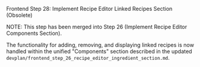 Frontend Step 28: Implement Recipe Editor Linked Recipes Section (Obsolete)

NOTE: This step has been merged into Step 26 (Implement Recipe Editor Components Section).

The functionality for adding, removing, and displaying linked recipes is now handled within the unified "Components" section described in the updated `devplan/frontend_step_26_recipe_editor_ingredient_section.md`.